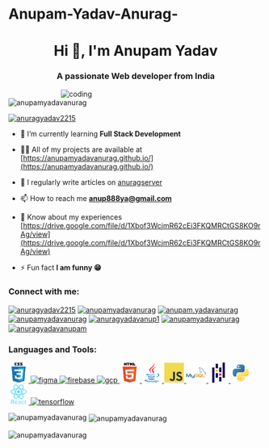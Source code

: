 # Anupam-Yadav-Anurag-<h1 align="center">Hi 👋, I'm Anupam Yadav</h1>
<h3 align="center">A passionate Web developer from India</h3>
<img align="right" alt="coding" width="400" src="https://github.com/user-attachments/assets/d6127046-9410-4b2e-a48b-d0464bf2a44b" />

<p align="left"> <img src="https://komarev.com/ghpvc/?username=anupamyadavanurag&label=Profile%20views&color=0e75b6&style=flat" alt="anupamyadavanurag" /> </p>

<p align="left"> <a href="https://twitter.com/anuragyadav2215" target="blank"><img src="https://img.shields.io/twitter/follow/anuragyadav2215?logo=twitter&style=for-the-badge" alt="anuragyadav2215" /></a> </p>

- 🌱 I’m currently learning **Full Stack Development**

- 👨‍💻 All of my projects are available at [https://anupamyadavanurag.github.io/](https://anupamyadavanurag.github.io/)

- 📝 I regularly write articles on [anuragserver](https://anuragserver.blogspot.com)

- 📫 How to reach me **anup888ya@gmail.com**

- 📄 Know about my experiences [https://drive.google.com/file/d/1Xbof3WcjmR62cEi3FKQMRCtGS8KO9rAg/view](https://drive.google.com/file/d/1Xbof3WcjmR62cEi3FKQMRCtGS8KO9rAg/view)

- ⚡ Fun fact **I am funny 😁**

<h3 align="left">Connect with me:</h3>
<p align="left">
<a href="https://twitter.com/anuragyadav2215" target="blank"><img align="center" src="https://raw.githubusercontent.com/rahuldkjain/github-profile-readme-generator/master/src/images/icons/Social/twitter.svg" alt="anuragyadav2215" height="30" width="40" /></a>
<a href="https://linkedin.com/in/anupamyadavanurag" target="blank"><img align="center" src="https://raw.githubusercontent.com/rahuldkjain/github-profile-readme-generator/master/src/images/icons/Social/linked-in-alt.svg" alt="anupamyadavanurag" height="30" width="40" /></a>
<a href="https://fb.com/anupam.yadavanurag" target="blank"><img align="center" src="https://raw.githubusercontent.com/rahuldkjain/github-profile-readme-generator/master/src/images/icons/Social/facebook.svg" alt="anupam.yadavanurag" height="30" width="40" /></a>
<a href="https://instagram.com/anupamyadavanurag" target="blank"><img align="center" src="https://raw.githubusercontent.com/rahuldkjain/github-profile-readme-generator/master/src/images/icons/Social/instagram.svg" alt="anupamyadavanurag" height="30" width="40" /></a>
<a href="https://www.hackerrank.com/anuragyadavanup1" target="blank"><img align="center" src="https://raw.githubusercontent.com/rahuldkjain/github-profile-readme-generator/master/src/images/icons/Social/hackerrank.svg" alt="anuragyadavanup1" height="30" width="40" /></a>
<a href="https://www.leetcode.com/anupamyadavanurag" target="blank"><img align="center" src="https://raw.githubusercontent.com/rahuldkjain/github-profile-readme-generator/master/src/images/icons/Social/leet-code.svg" alt="anupamyadavanurag" height="30" width="40" /></a>
<a href="https://auth.geeksforgeeks.org/user/anuragyadavanupam" target="blank"><img align="center" src="https://raw.githubusercontent.com/rahuldkjain/github-profile-readme-generator/master/src/images/icons/Social/geeks-for-geeks.svg" alt="anuragyadavanupam" height="30" width="40" /></a>
</p>

<h3 align="left">Languages and Tools:</h3>
<p align="left"> <a href="https://www.w3schools.com/css/" target="_blank" rel="noreferrer"> <img src="https://raw.githubusercontent.com/devicons/devicon/master/icons/css3/css3-original-wordmark.svg" alt="css3" width="40" height="40"/> </a> <a href="https://www.figma.com/" target="_blank" rel="noreferrer"> <img src="https://www.vectorlogo.zone/logos/figma/figma-icon.svg" alt="figma" width="40" height="40"/> </a> <a href="https://firebase.google.com/" target="_blank" rel="noreferrer"> <img src="https://www.vectorlogo.zone/logos/firebase/firebase-icon.svg" alt="firebase" width="40" height="40"/> </a> <a href="https://cloud.google.com" target="_blank" rel="noreferrer"> <img src="https://www.vectorlogo.zone/logos/google_cloud/google_cloud-icon.svg" alt="gcp" width="40" height="40"/> </a> <a href="https://www.w3.org/html/" target="_blank" rel="noreferrer"> <img src="https://raw.githubusercontent.com/devicons/devicon/master/icons/html5/html5-original-wordmark.svg" alt="html5" width="40" height="40"/> </a> <a href="https://www.java.com" target="_blank" rel="noreferrer"> <img src="https://raw.githubusercontent.com/devicons/devicon/master/icons/java/java-original.svg" alt="java" width="40" height="40"/> </a> <a href="https://developer.mozilla.org/en-US/docs/Web/JavaScript" target="_blank" rel="noreferrer"> <img src="https://raw.githubusercontent.com/devicons/devicon/master/icons/javascript/javascript-original.svg" alt="javascript" width="40" height="40"/> </a> <a href="https://www.mysql.com/" target="_blank" rel="noreferrer"> <img src="https://raw.githubusercontent.com/devicons/devicon/master/icons/mysql/mysql-original-wordmark.svg" alt="mysql" width="40" height="40"/> </a> <a href="https://pandas.pydata.org/" target="_blank" rel="noreferrer"> <img src="https://raw.githubusercontent.com/devicons/devicon/2ae2a900d2f041da66e950e4d48052658d850630/icons/pandas/pandas-original.svg" alt="pandas" width="40" height="40"/> </a> <a href="https://www.python.org" target="_blank" rel="noreferrer"> <img src="https://raw.githubusercontent.com/devicons/devicon/master/icons/python/python-original.svg" alt="python" width="40" height="40"/> </a> <a href="https://reactjs.org/" target="_blank" rel="noreferrer"> <img src="https://raw.githubusercontent.com/devicons/devicon/master/icons/react/react-original-wordmark.svg" alt="react" width="40" height="40"/> </a> <a href="https://www.tensorflow.org" target="_blank" rel="noreferrer"> <img src="https://www.vectorlogo.zone/logos/tensorflow/tensorflow-icon.svg" alt="tensorflow" width="40" height="40"/> </a> </p>

<p><img align="left" src="https://github-readme-stats.vercel.app/api/top-langs?username=anupamyadavanurag&show_icons=true&locale=en&layout=compact" alt="anupamyadavanurag" /></p>

<p>&nbsp;<img align="center" src="https://github-readme-stats.vercel.app/api?username=anupamyadavanurag&show_icons=true&locale=en" alt="anupamyadavanurag" /></p>

<p><img align="center" src="https://github-readme-streak-stats.herokuapp.com/?user=anupamyadavanurag&" alt="anupamyadavanurag" /></p>
